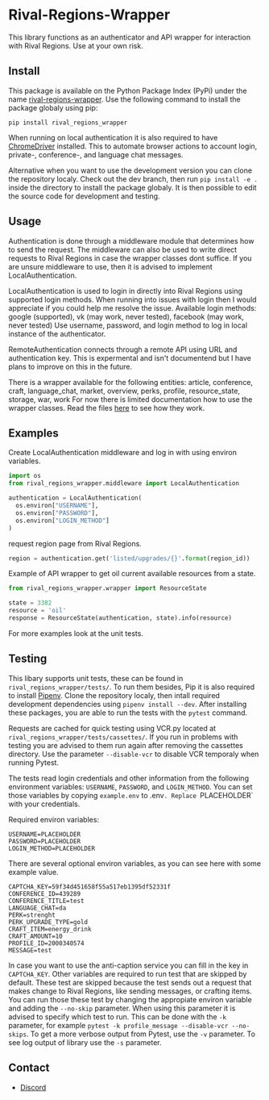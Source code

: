# Rival-Regions-Wrapper
This library functions as an authenticator and API wrapper for interaction with Rival Regions.
Use at your own risk.

## Install
This package is available on the Python Package Index (PyPi) under the name [rival-regions-wrapper](https://pypi.org/project/rival-regions-wrapper/).
Use the following command to install the package globaly using pip:

```
pip install rival_regions_wrapper
```

When running on local authentication it is also required to have [ChromeDriver](https://sites.google.com/chromium.org/driver/) installed.
This to automate browser actions to account login, private-, conference-, and language chat messages.

Alternative when you want to use the development version you can clone the repository localy.
Check out the dev branch, then run `pip install -e .` inside the directory to install the package globaly.
It is then possible to edit the source code for development and testing. 

## Usage 
Authentication is done through a middleware module that determines how to send the request.
The middleware can also be used to write direct requests to Rival Regions in case the wrapper classes dont suffice.
If you are unsure middleware to use, then it is advised to implement LocalAuthentication.

LocalAuthentication is used to login in directly into Rival Regions using supported login methods.
When running into issues with login then I would appreciate if you could help me resolve the issue. 
Available login methods: google (supported), vk (may work, never tested), facebook (may work, never tested)
Use username, password, and login method to log in local instance of the authenticator.

RemoteAuthentication connects through a remote API using URL and authentication key.
This is expermental and isn't documentend but I have plans to improve on this in the future.

There is a wrapper available for the following entities:
article, conference, craft, language\_chat, market, overview, perks, profile, resource_state, storage, war, work
For now there is limited documentation how to use the wrapper classes.
Read the files [here](https://github.com/joostsijm/rival_regions_wrapper/tree/dev/src/rival_regions_wrapper/wrapper) to see how they work.

## Examples
Create LocalAuthentication middleware and log in with using environ variables.
```python
import os
from rival_regions_wrapper.middleware import LocalAuthentication

authentication = LocalAuthentication(
  os.environ["USERNAME"],
  os.environ["PASSWORD"],
  os.environ["LOGIN_METHOD"]
)
```

request region page from Rival Regions.
```python
region = authentication.get('listed/upgrades/{}'.format(region_id))
```

Example of API wrapper to get oil current available resources from a state.
```python
from rival_regions_wrapper.wrapper import ResourceState

state = 3382
resource = 'oil'
response = ResourceState(authentication, state).info(resource)
```

For more examples look at the unit tests.

## Testing
This libary supports unit tests, these can be found in `rival_regions_wrapper/tests/`.
To run them besides, Pip it is also required to install [Pipenv](https://pypi.org/project/pipenv/).
Clone the repository localy, then intall required development dependencies using `pipenv install --dev`.
After installing these packages, you are able to run the tests with the `pytest` command.

Requests are cached for quick testing using VCR.py located at `rival_regions_wrapper/tests/cassettes/`.
If you run in problems with testing you are advised to them run again after removing the cassettes directory.
Use the parameter `--disable-vcr` to disable VCR temporaly when running Pytest.

The tests read login credentials and other information from the following environment variables:
`USERNAME`, `PASSWORD`, and `LOGIN_METHOD`.
You can set those variables by copying `example.env` to .env`.
Replace `PLACEHOLDER` with your credentials.

Required environ variables:
```
USERNAME=PLACEHOLDER
PASSWORD=PLACEHOLDER
LOGIN_METHOD=PLACEHOLDER
```

There are several optional environ variables, as you can see here with some example value. 
```
CAPTCHA_KEY=59f34d451658f55a517eb1395df52331f
CONFERENCE_ID=439289
CONFERENCE_TITLE=test
LANGUAGE_CHAT=da
PERK=strenght
PERK_UPGRADE_TYPE=gold
CRAFT_ITEM=energy_drink
CRAFT_AMOUNT=10
PROFILE_ID=2000340574
MESSAGE=test
```

In case you want to use the anti-caption service you can fill in the key in `CAPTCHA_KEY`.
Other variables are required to run test that are skipped by default.
These test are skipped because the test sends out a request that makes change to Rival Regions, like sending messages, or crafting items.
You can run those these test by changing the appropiate environ variable and adding the `--no-skip` parameter.
When using this parameter it is advised to specify which test to run.
This can be done with the `-k` parameter, for example `pytest -k profile_message --disable-vcr --no-skips`.
To get a more verbose output from Pytest, use the `-v` parameter.
To see log output of library use the `-s` parameter.

## Contact
* [Discord](https://discord.gg/6fzHtJM)

